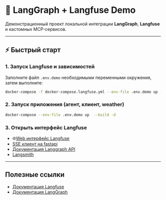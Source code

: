# 🚀 LangGraph + Langfuse Demo

Демонстрационный проект локальной интеграции **LangGraph**, **Langfuse** и кастомных MCP-сервисов.

---

## ⚡ Быстрый старт

### 1. Запуск Langfuse и зависимостей

Заполните файл `.env.demo` необходимыми переменными окружения, затем выполните:

```bash
docker-compose -f docker-compose.langfuse.yml --env-file .env.demo up -d
```

### 2. Запуск приложения (агент, клиент, weather)

```bash
docker-compose --env-file .env.demo up  --build -d
```

### 3. Открыть интерфейс Langfuse

- 🌐[Web интерфейс Langfuse](http://localhost:3000)
- [SSE клиент на fastapi](http://localhost:8001/docs#/)
- [Документация Langgraph API](http://localhost:8000/docs#/)
- [Langsmith](https://smith.langchain.com/studio/?baseUrl=http://localhost:8000)

---

## Полезные ссылки

- [Документация Langfuse](https://langfuse.com/docs)
- [Документация LangGraph](https://langchain-ai.github.io/langgraph/)
